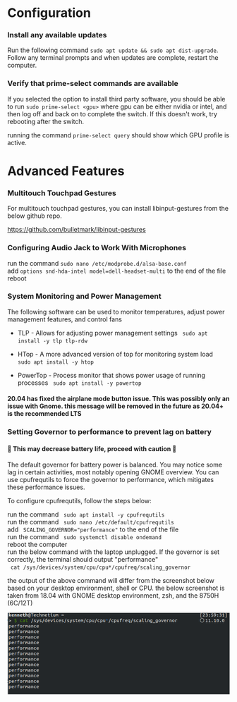 # Configuration

### Install any available updates
Run the following command `sudo apt update && sudo apt dist-upgrade`. Follow any terminal prompts and when updates are complete, restart the computer. 

### Verify that prime-select commands are available
If you selected the option to install third party software, you should be able to run ` sudo prime-select <gpu> ` where gpu can be either nvidia or intel, and then log off and back on to complete the switch. If this doesn't work, try rebooting after the switch.

running the command ` prime-select query ` should show which GPU profile is active.


# Advanced Features

### Multitouch Touchpad Gestures

For multitouch touchpad gestures, you can install libinput-gestures from the below github repo.

https://github.com/bulletmark/libinput-gestures

### Configuring Audio Jack to Work With Microphones

run the command `sudo nano /etc/modprobe.d/alsa-base.conf`    
add `options snd-hda-intel model=dell-headset-multi` to the end of the file    
reboot    

### System Monitoring and Power Management

The following software can be used to monitor temperatures, adjust power management features, and control fans

* TLP - Allows for adjusting power management settings
     ` sudo apt install -y tlp tlp-rdw`    

* HTop - A more advanced version of top for monitoring system load
      ` sudo apt install -y htop`

* PowerTop - Process monitor that shows power usage of running processes
      ` sudo apt install -y powertop`
      
#### 20.04 has fixed the airplane mode button issue. This was possibly only an issue with Gnome. this message will be removed in the future as 20.04+ is the recommended LTS

### Setting Governor to performance to prevent lag on battery

#### :no_entry_sign: This may decrease battery life, proceed with caution :no_entry_sign:

The default governor for battery power is balanced. You may notice some lag in certain activities, most notably opening GNOME overview. You can use cpufrequtils to force the governor to performance, which mitigates these performance issues.

To configure cpufrequtils, follow the steps below:     

run the command ` sudo apt install -y cpufrequtils`    
run the command ` sudo nano /etc/default/cpufrequtils`    
add ` SCALING_GOVERNOR="performance"` to the end of the file     
run the command ` sudo systemctl disable ondemand`    
reboot the computer     
run the below command with the laptop unplugged. If the governor is set correctly, the terminal should output "performance"       
` cat /sys/devices/system/cpu/cpu*/cpufreq/scaling_governor`   

the output of the above command will differ from the screenshot below based on your desktop environment, shell or CPU. the below screenshot is taken from 18.04 with GNOME desktop environment, zsh, and the 8750H (6C/12T)    

![CPU Freq Utils](../Images/cpufreqUtils.png)
